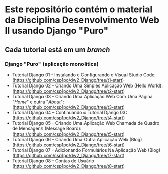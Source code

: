 # Este repositório contém o material da Disciplina Desenvolvimento Web II usando Django "Puro"

## Cada tutorial está em um _branch_

### Django "Puro" (aplicação monolítica)

* Tutorial Django 01 - Instalando e Configurando o Visual Studio Code: (https://github.com/csp1po/dw2_Django/tree/t1-start)
* Tutorial Django 02 - Criando Uma Simples Aplicação Web (Hello World): (https://github.com/csp1po/dw2_Django/tree/t2-start)
* Tutorial Django 03 - Criando Uma Aplicação Web Com Uma Página "*Home*" e outra "*About*": (https://github.com/csp1po/dw2_Django/tree/t3-start)
* Tutorial Django 04 – Continuando o Tutorial Django 03: (https://github.com/csp1po/dw2_Django/tree/t4-start)
* Tutorial Django 05 - Criando Uma Aplicação Web Chamada de Quadro de Mensagens (Message Board): (https://github.com/csp1po/dw2_Django/tree/t5-start)
* Tutorial Django 06 - Criando Uma Outra Aplicação Web (Blog) (https://github.com/csp1po/dw2_Django/tree/t6-start)
* Tutorial Django 07 - Adicionando Formulários Na Aplicação Web (Blog) (https://github.com/csp1po/dw2_Django/tree/t7-start)
* Tutorial Django 08 - Contas de Usuário (https://github.com/csp1po/dw2_Django/tree/t8-start)
